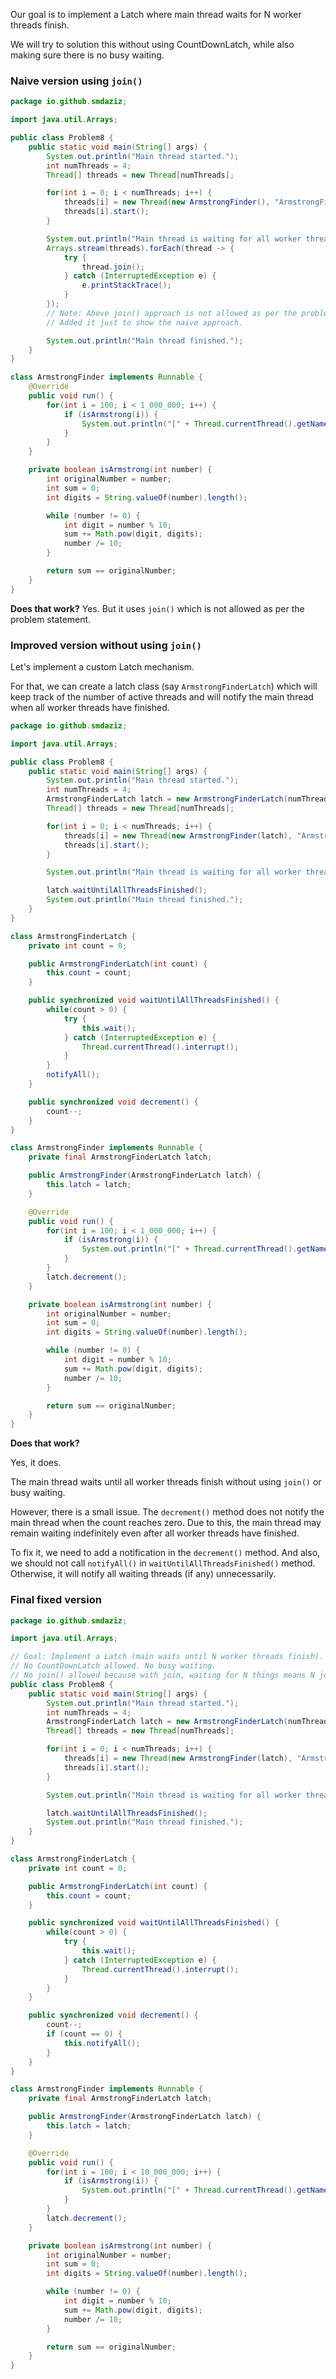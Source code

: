 Our goal is to implement a Latch where main thread waits for N worker threads finish. 

We will try to solution this without using CountDownLatch, while also making sure there is no busy waiting.

### Naive version using `join()`

```java
package io.github.smdaziz;

import java.util.Arrays;

public class Problem8 {
    public static void main(String[] args) {
        System.out.println("Main thread started.");
        int numThreads = 4;
        Thread[] threads = new Thread[numThreads];

        for(int i = 0; i < numThreads; i++) {
            threads[i] = new Thread(new ArmstrongFinder(), "ArmstrongFinder-" + (i + 1));
            threads[i].start();
        }

        System.out.println("Main thread is waiting for all worker threads to finish.");
        Arrays.stream(threads).forEach(thread -> {
            try {
                thread.join();
            } catch (InterruptedException e) {
                e.printStackTrace();
            }
        });
        // Note: Above join() approach is not allowed as per the problem statement.
        // Added it just to show the naive approach.

        System.out.println("Main thread finished.");
    }
}

class ArmstrongFinder implements Runnable {
    @Override
    public void run() {
        for(int i = 100; i < 1_000_000; i++) {
            if (isArmstrong(i)) {
                System.out.println("[" + Thread.currentThread().getName() + "] : " + i + " is an Armstrong number.");
            }
        }
    }

    private boolean isArmstrong(int number) {
        int originalNumber = number;
        int sum = 0;
        int digits = String.valueOf(number).length();

        while (number != 0) {
            int digit = number % 10;
            sum += Math.pow(digit, digits);
            number /= 10;
        }

        return sum == originalNumber;
    }
}
```

**Does that work?**
Yes. But it uses `join()` which is not allowed as per the problem statement.

### Improved version without using `join()`

Let's implement a custom Latch mechanism.

For that, we can create a latch class (say `ArmstrongFinderLatch`) which will keep track of the number of active threads and will notify the main thread when all worker threads have finished.

```java
package io.github.smdaziz;

import java.util.Arrays;

public class Problem8 {
    public static void main(String[] args) {
        System.out.println("Main thread started.");
        int numThreads = 4;
        ArmstrongFinderLatch latch = new ArmstrongFinderLatch(numThreads);
        Thread[] threads = new Thread[numThreads];

        for(int i = 0; i < numThreads; i++) {
            threads[i] = new Thread(new ArmstrongFinder(latch), "ArmstrongFinder-" + (i + 1));
            threads[i].start();
        }

        System.out.println("Main thread is waiting for all worker threads to finish.");

        latch.waitUntilAllThreadsFinished();
        System.out.println("Main thread finished.");
    }
}

class ArmstrongFinderLatch {
    private int count = 0;

    public ArmstrongFinderLatch(int count) {
        this.count = count;
    }

    public synchronized void waitUntilAllThreadsFinished() {
        while(count > 0) {
            try {
                this.wait();
            } catch (InterruptedException e) {
                Thread.currentThread().interrupt();
            }
        }
        notifyAll();
    }

    public synchronized void decrement() {
        count--;
    }
}

class ArmstrongFinder implements Runnable {
    private final ArmstrongFinderLatch latch;

    public ArmstrongFinder(ArmstrongFinderLatch latch) {
        this.latch = latch;
    }

    @Override
    public void run() {
        for(int i = 100; i < 1_000_000; i++) {
            if (isArmstrong(i)) {
                System.out.println("[" + Thread.currentThread().getName() + "] : " + i + " is an Armstrong number.");
            }
        }
        latch.decrement();
    }

    private boolean isArmstrong(int number) {
        int originalNumber = number;
        int sum = 0;
        int digits = String.valueOf(number).length();

        while (number != 0) {
            int digit = number % 10;
            sum += Math.pow(digit, digits);
            number /= 10;
        }

        return sum == originalNumber;
    }
}
```

**Does that work?**

Yes, it does.

The main thread waits until all worker threads finish without using `join()` or busy waiting.

However, there is a small issue. The `decrement()` method does not notify the main thread when the count reaches zero. Due to this, the main thread may remain waiting indefinitely even after all worker threads have finished.

To fix it, we need to add a notification in the `decrement()` method. And also, we should not call `notifyAll()` in `waitUntilAllThreadsFinished()` method. Otherwise, it will notify all waiting threads (if any) unnecessarily.

### Final fixed version

```java
package io.github.smdaziz;

import java.util.Arrays;

// Goal: Implement a Latch (main waits until N worker threads finish).
// No CountDownLatch allowed. No busy waiting.
// No join() allowed because with join, waiting for N things means N joins (and keeping N thread refs)
public class Problem8 {
    public static void main(String[] args) {
        System.out.println("Main thread started.");
        int numThreads = 4;
        ArmstrongFinderLatch latch = new ArmstrongFinderLatch(numThreads);
        Thread[] threads = new Thread[numThreads];

        for(int i = 0; i < numThreads; i++) {
            threads[i] = new Thread(new ArmstrongFinder(latch), "ArmstrongFinder-" + (i + 1));
            threads[i].start();
        }

        System.out.println("Main thread is waiting for all worker threads to finish.");

        latch.waitUntilAllThreadsFinished();
        System.out.println("Main thread finished.");
    }
}

class ArmstrongFinderLatch {
    private int count = 0;

    public ArmstrongFinderLatch(int count) {
        this.count = count;
    }

    public synchronized void waitUntilAllThreadsFinished() {
        while(count > 0) {
            try {
                this.wait();
            } catch (InterruptedException e) {
                Thread.currentThread().interrupt();
            }
        }
    }

    public synchronized void decrement() {
        count--;
        if (count == 0) {
            this.notifyAll();
        }
    }
}

class ArmstrongFinder implements Runnable {
    private final ArmstrongFinderLatch latch;

    public ArmstrongFinder(ArmstrongFinderLatch latch) {
        this.latch = latch;
    }

    @Override
    public void run() {
        for(int i = 100; i < 10_000_000; i++) {
            if (isArmstrong(i)) {
                System.out.println("[" + Thread.currentThread().getName() + "] : " + i + " is an Armstrong number.");
            }
        }
        latch.decrement();
    }

    private boolean isArmstrong(int number) {
        int originalNumber = number;
        int sum = 0;
        int digits = String.valueOf(number).length();

        while (number != 0) {
            int digit = number % 10;
            sum += Math.pow(digit, digits);
            number /= 10;
        }

        return sum == originalNumber;
    }
}
```
